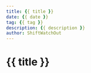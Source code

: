 ```yaml
---
title: {{ title }}
date: {{ date }}
tag: {{ tag }}
description: {{ description }}
author: ShiftWatchOut
---
```


# {{ title }}